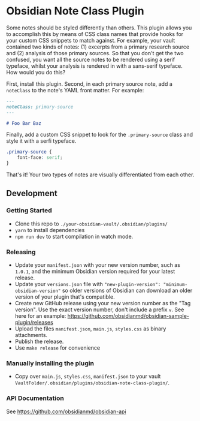 # Obsidian Note Class Plugin

Some notes should be styled differently than others. This plugin allows you to accomplish this by means of CSS class names that provide hooks for your custom CSS snippets to match against. For example, your vault contained two kinds of notes: (1) excerpts from a primary research source and (2) analysis of those primary sources. So that you don't get the two confused, you want all the source notes to be rendered using a serif typeface, whilst your analysis is rendered in with a sans-serif typeface. How would you do this?

First, install this plugin. Second, in each primary source note, add a `noteClass` to the note's YAML front matter. For example:

```md
---
noteClass: primary-source
---

# Foo Bar Baz
```

Finally, add a custom CSS snippet to look for the `.primary-source` class and style it with a serfi typeface.

```css
.primary-source {
    font-face: serif;
}
```

That's it! Your two types of notes are visually differentiated from each other.

## Development

### Getting Started

-   Clone this repo to `./your-obsidian-vault/.obsidian/plugins/`
-   `yarn` to install dependencies
-   `npm run dev` to start compilation in watch mode.

### Releasing

-   Update your `manifest.json` with your new version number, such as `1.0.1`, and the minimum Obsidian version required for your latest release.
-   Update your `versions.json` file with `"new-plugin-version": "minimum-obsidian-version"` so older versions of Obsidian can download an older version of your plugin that's compatible.
-   Create new GitHub release using your new version number as the "Tag version". Use the exact version number, don't include a prefix `v`. See here for an example: https://github.com/obsidianmd/obsidian-sample-plugin/releases
-   Upload the files `manifest.json`, `main.js`, `styles.css` as binary attachments.
-   Publish the release.
-   Use `make release` for convenience

### Manually installing the plugin

-   Copy over `main.js`, `styles.css`, `manifest.json` to your vault `VaultFolder/.obsidian/plugins/obsidian-note-class-plugin/`.

### API Documentation

See https://github.com/obsidianmd/obsidian-api

